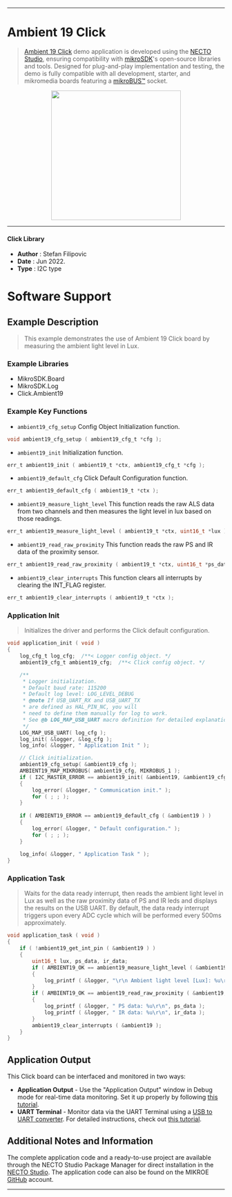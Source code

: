 
---
# Ambient 19 Click

> [Ambient 19 Click](https://www.mikroe.com/?pid_product=MIKROE-5245) demo application is developed using
the [NECTO Studio](https://www.mikroe.com/necto), ensuring compatibility with [mikroSDK](https://www.mikroe.com/mikrosdk)'s
open-source libraries and tools. Designed for plug-and-play implementation and testing, the demo is fully compatible with
all development, starter, and mikromedia boards featuring a [mikroBUS&trade;](https://www.mikroe.com/mikrobus) socket.

<p align="center">
  <img src="https://www.mikroe.com/?pid_product=MIKROE-5245&image=1" height=300px>
</p>

---

#### Click Library

- **Author**        : Stefan Filipovic
- **Date**          : Jun 2022.
- **Type**          : I2C type

# Software Support

## Example Description

> This example demonstrates the use of Ambient 19 Click board by measuring the ambient light level in Lux.

### Example Libraries

- MikroSDK.Board
- MikroSDK.Log
- Click.Ambient19

### Example Key Functions

- `ambient19_cfg_setup` Config Object Initialization function.
```c
void ambient19_cfg_setup ( ambient19_cfg_t *cfg );
```

- `ambient19_init` Initialization function.
```c
err_t ambient19_init ( ambient19_t *ctx, ambient19_cfg_t *cfg );
```

- `ambient19_default_cfg` Click Default Configuration function.
```c
err_t ambient19_default_cfg ( ambient19_t *ctx );
```

- `ambient19_measure_light_level` This function reads the raw ALS data from two channels and then measures the light level in lux based on those readings.
```c
err_t ambient19_measure_light_level ( ambient19_t *ctx, uint16_t *lux );
```

- `ambient19_read_raw_proximity` This function reads the raw PS and IR data of the proximity sensor.
```c
err_t ambient19_read_raw_proximity ( ambient19_t *ctx, uint16_t *ps_data, uint16_t *ir_data );
```

- `ambient19_clear_interrupts` This function clears all interrupts by clearing the INT_FLAG register.
```c
err_t ambient19_clear_interrupts ( ambient19_t *ctx );
```

### Application Init

> Initializes the driver and performs the Click default configuration.

```c
void application_init ( void )
{
    log_cfg_t log_cfg;  /**< Logger config object. */
    ambient19_cfg_t ambient19_cfg;  /**< Click config object. */

    /** 
     * Logger initialization.
     * Default baud rate: 115200
     * Default log level: LOG_LEVEL_DEBUG
     * @note If USB_UART_RX and USB_UART_TX 
     * are defined as HAL_PIN_NC, you will 
     * need to define them manually for log to work. 
     * See @b LOG_MAP_USB_UART macro definition for detailed explanation.
     */
    LOG_MAP_USB_UART( log_cfg );
    log_init( &logger, &log_cfg );
    log_info( &logger, " Application Init " );

    // Click initialization.
    ambient19_cfg_setup( &ambient19_cfg );
    AMBIENT19_MAP_MIKROBUS( ambient19_cfg, MIKROBUS_1 );
    if ( I2C_MASTER_ERROR == ambient19_init( &ambient19, &ambient19_cfg ) ) 
    {
        log_error( &logger, " Communication init." );
        for ( ; ; );
    }
    
    if ( AMBIENT19_ERROR == ambient19_default_cfg ( &ambient19 ) )
    {
        log_error( &logger, " Default configuration." );
        for ( ; ; );
    }
    
    log_info( &logger, " Application Task " );
}
```

### Application Task

> Waits for the data ready interrupt, then reads the ambient light level in Lux as well as the raw proximity data of PS and IR leds and displays the results on the USB UART. 
By default, the data ready interrupt triggers upon every ADC cycle which will be performed every 500ms approximately.

```c
void application_task ( void )
{
    if ( !ambient19_get_int_pin ( &ambient19 ) )
    {
        uint16_t lux, ps_data, ir_data;
        if ( AMBIENT19_OK == ambient19_measure_light_level ( &ambient19, &lux ) )
        {
            log_printf ( &logger, "\r\n Ambient light level [Lux]: %u\r\n", lux );
        }
        if ( AMBIENT19_OK == ambient19_read_raw_proximity ( &ambient19, &ps_data, &ir_data ) )
        {
            log_printf ( &logger, " PS data: %u\r\n", ps_data );
            log_printf ( &logger, " IR data: %u\r\n", ir_data );
        }
        ambient19_clear_interrupts ( &ambient19 );
    }
}
```

## Application Output

This Click board can be interfaced and monitored in two ways:
- **Application Output** - Use the "Application Output" window in Debug mode for real-time data monitoring.
Set it up properly by following [this tutorial](https://www.youtube.com/watch?v=ta5yyk1Woy4).
- **UART Terminal** - Monitor data via the UART Terminal using
a [USB to UART converter](https://www.mikroe.com/click/interface/usb?interface*=uart,uart). For detailed instructions,
check out [this tutorial](https://help.mikroe.com/necto/v2/Getting%20Started/Tools/UARTTerminalTool).

## Additional Notes and Information

The complete application code and a ready-to-use project are available through the NECTO Studio Package Manager for 
direct installation in the [NECTO Studio](https://www.mikroe.com/necto). The application code can also be found on
the MIKROE [GitHub](https://github.com/MikroElektronika/mikrosdk_click_v2) account.

---
